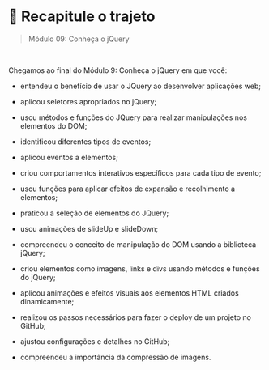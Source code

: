# 📌 Recapitule o trajeto
> Módulo 09: Conheça o jQuery

<br>

Chegamos ao final do Módulo 9: Conheça o jQuery em que você:
- entendeu o benefício de usar o JQuery ao desenvolver aplicações web;

- aplicou seletores apropriados no jQuery;

- usou métodos e funções do JQuery para realizar manipulações nos elementos do DOM;

- identificou diferentes tipos de eventos;

- aplicou eventos a elementos;

- criou comportamentos interativos específicos para cada tipo de evento;

- usou funções para aplicar efeitos de expansão e recolhimento a elementos;

- praticou a seleção de elementos do JQuery;

- usou animações de slideUp e slideDown;

- compreendeu o conceito de manipulação do DOM usando a biblioteca jQuery;

- criou elementos como imagens, links e divs usando métodos e funções do jQuery;

- aplicou animações e efeitos visuais aos elementos HTML criados dinamicamente;

- realizou os passos necessários para fazer o deploy de um projeto no GitHub; 

- ajustou configurações e detalhes no GitHub;

- compreendeu a importância da compressão de imagens.